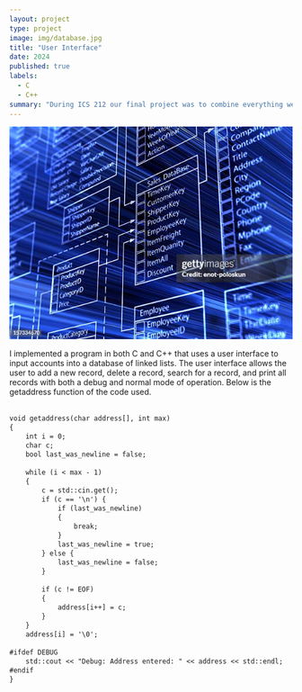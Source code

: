 ```yaml
---
layout: project
type: project
image: img/database.jpg
title: "User Interface"
date: 2024
published: true
labels:
  - C
  - C++
summary: "During ICS 212 our final project was to combine everything we did throughout the semester into a functioning program."
---
```

<img class="img-fluid" src="../img/database.jpg">

I implemented a program in both C and C++ that uses a user interface to input accounts into a database of linked lists. The user interface
allows the user to add a new record, delete a record, search for a record, and print all records with both a debug and normal mode of operation. 
Below is the getaddress function of the code used.

```

void getaddress(char address[], int max) 
{
    int i = 0;
    char c;
    bool last_was_newline = false;

    while (i < max - 1) 
    {
        c = std::cin.get();
        if (c == '\n') {
            if (last_was_newline) 
            {
                break; 
            }
            last_was_newline = true;
        } else {
            last_was_newline = false;
        }

        if (c != EOF) 
        {
            address[i++] = c;
        }
    }
    address[i] = '\0';

#ifdef DEBUG
    std::cout << "Debug: Address entered: " << address << std::endl;
#endif
}
